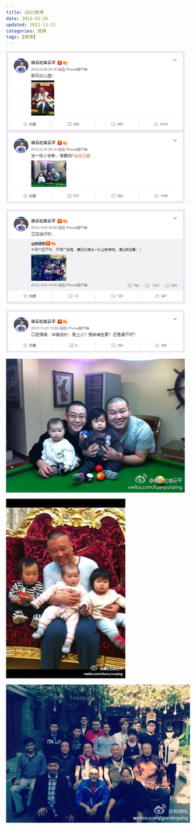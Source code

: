 ```yaml
---
title: 2012微博
date: 2012-03-26
updated: 2012-11-21
categories: 微博
tags: [微博]
---
```


![](https://raw.githubusercontent.com/rhenginium/image/main/20210422235356.png)

![](https://raw.githubusercontent.com/rhenginium/image/main/20210422235507.png)

![](https://raw.githubusercontent.com/rhenginium/image/main/20210422235554.png)

![](https://raw.githubusercontent.com/rhenginium/image/main/20210422235411.png)

![](https://raw.githubusercontent.com/rhenginium/image/main/20210422235418.png)

![](https://raw.githubusercontent.com/rhenginium/image/main/20210422235528.png)